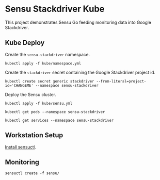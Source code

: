 # Sensu Stackdriver Kube

This project demonstrates Sensu Go feeding monitoring data into Google Stackdriver.

## Kube Deploy

Create the `sensu-stackdriver` namespace.

```
kubectl apply -f kube/namespace.yml
```

Create the `stackdriver` secret containing the Google Stackdriver project id.

```
kubectl create secret generic stackdriver --from-literal=project-id='CHANGEME' --namespace sensu-stackdriver
```

Deploy the Sensu cluster.

```
kubectl apply -f kube/sensu.yml

kubectl get pods --namespace sensu-stackdriver

kubectl get services --namespace sensu-stackdriver
```

## Workstation Setup

[Install sensuctl](https://docs.sensu.io/sensu-go/latest/installation/install-sensu/#install-sensuctl).

## Monitoring

```
sensuctl create -f sensu/
```
